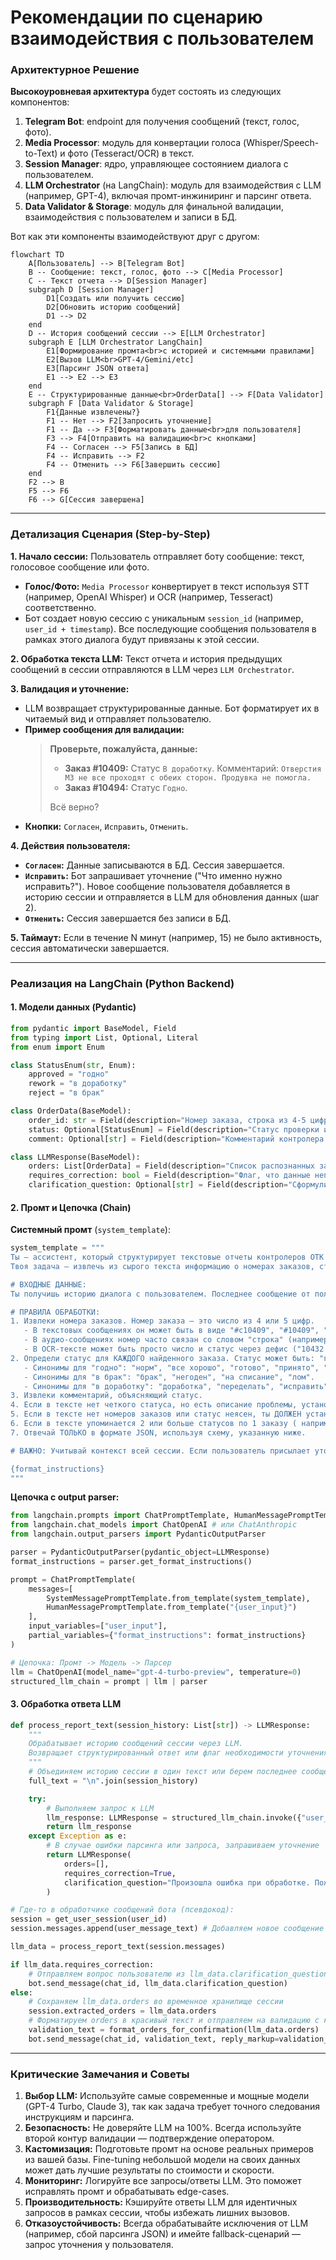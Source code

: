 # Рекомендации по сценарию взаимодействия с пользователем

### Архитектурное Решение

**Высокоуровневая архитектура** будет состоять из следующих компонентов:

1.  **Telegram Bot**: endpoint для получения сообщений (текст, голос, фото).
2.  **Media Processor**: модуль для конвертации голоса (Whisper/Speech-to-Text) и фото (Tesseract/OCR) в текст.
3.  **Session Manager**: ядро, управляющее состоянием диалога с пользователем.
4.  **LLM Orchestrator** (на LangChain): модуль для взаимодействия с LLM (например, GPT-4), включая промт-инжиниринг и парсинг ответа.
5.  **Data Validator & Storage**: модуль для финальной валидации, взаимодействия с пользователем и записи в БД.

Вот как эти компоненты взаимодействуют друг с другом:

```mermaid
flowchart TD
    A[Пользователь] --> B[Telegram Bot]
    B -- Сообщение: текст, голос, фото --> C[Media Processor]
    C -- Текст отчета --> D[Session Manager]
    subgraph D [Session Manager]
        D1[Создать или получить сессию]
        D2[Обновить историю сообщений]
        D1 --> D2
    end
    D -- История сообщений сессии --> E[LLM Orchestrator]
    subgraph E [LLM Orchestrator LangChain]
        E1[Формирование промта<br>с историей и системными правилами]
        E2[Вызов LLM<br>GPT-4/Gemini/etc]
        E3[Парсинг JSON ответа]
        E1 --> E2 --> E3
    end
    E -- Структурированные данные<br>OrderData[] --> F[Data Validator]
    subgraph F [Data Validator & Storage]
        F1{Данные извлечены?}
        F1 -- Нет --> F2[Запросить уточнение]
        F1 -- Да --> F3[Форматировать данные<br>для пользователя]
        F3 --> F4[Отправить на валидацию<br>с кнопками]
        F4 -- Согласен --> F5[Запись в БД]
        F4 -- Исправить --> F2
        F4 -- Отменить --> F6[Завершить сессию]
    end
    F2 --> B
    F5 --> F6
    F6 --> G[Сессия завершена]
```

---

### Детализация Сценария (Step-by-Step)

**1. Начало сессии:**
Пользователь отправляет боту сообщение: текст, голосовое сообщение или фото.
*   **Голос/Фото:** `Media Processor` конвертирует в текст используя STT (например, OpenAI Whisper) и OCR (например, Tesseract) соответственно.
*   Бот создает новую сессию с уникальным `session_id` (например, `user_id + timestamp`). Все последующие сообщения пользователя в рамках этого диалога будут привязаны к этой сессии.

**2. Обработка текста LLM:**
Текст отчета и история предыдущих сообщений в сессии отправляются в LLM через `LLM Orchestrator`.

**3. Валидация и уточнение:**
*   LLM возвращает структурированные данные. Бот форматирует их в читаемый вид и отправляет пользователю.
*   **Пример сообщения для валидации:**
    > **Проверьте, пожалуйста, данные:**
    > *   **Заказ #10409:** Статус `В доработку`. Комментарий: `Отверстия М3 не все проходят с обеих сторон. Продувка не помогла.`
    > *   **Заказ #10494:** Статус `Годно`.
    >
    > Всё верно?
*   **Кнопки:** `Согласен`, `Исправить`, `Отменить`.

**4. Действия пользователя:**
*   **`Согласен`:** Данные записываются в БД. Сессия завершается.
*   **`Исправить`:** Бот запрашивает уточнение ("Что именно нужно исправить?"). Новое сообщение пользователя добавляется в историю сессии и отправляется в LLM для обновления данных (шаг 2).
*   **`Отменить`:** Сессия завершается без записи в БД.

**5. Таймаут:** Если в течение N минут (например, 15) не было активность, сессия автоматически завершается.

---

### Реализация на LangChain (Python Backend)

#### 1. Модели данных (Pydantic)

```python
from pydantic import BaseModel, Field
from typing import List, Optional, Literal
from enum import Enum

class StatusEnum(str, Enum):
    approved = "годно"
    rework = "в доработку"
    reject = "в брак"

class OrderData(BaseModel):
    order_id: str = Field(description="Номер заказа, строка из 4-5 цифр, извлеченная из текста")
    status: Optional[StatusEnum] = Field(description="Статус проверки изделия")
    comment: Optional[str] = Field(description="Комментарий контролера к статусу")

class LLMResponse(BaseModel):
    orders: List[OrderData] = Field(description="Список распознанных заказов и их статусов")
    requires_correction: bool = Field(description="Флаг, что данные неполные и требуется уточнение у пользователя")
    clarification_question: Optional[str] = Field(description="Сформулированный вопрос пользователю для уточнения, если requires_correction=True")
```

#### 2. Промт и Цепочка (Chain)

**Системный промт** (`system_template`):

```python
system_template = """
Ты — ассистент, который структурирует текстовые отчеты контролеров ОТК о проверке деталей.
Твоя задача — извлечь из сырого текста информацию о номерах заказов, статусе проверки и комментариях.

# ВХОДНЫЕ ДАННЫЕ:
Ты получишь историю диалога с пользователем. Последнее сообщение от пользователя — это текущий отчет для обработки.

# ПРАВИЛА ОБРАБОТКИ:
1. Извлеки номера заказов. Номер заказа — это число из 4 или 5 цифр.
   - В текстовых сообщениях он может быть в виде "#с10409", "#10409", "10409".
   - В аудио-сообщениях номер часто связан со словом "строка" (например, "строка 10409").
   - В OCR-тексте может быть просто число и статус через дефис ("10432 - годно").
2. Определи статус для КАЖДОГО найденного заказа. Статус может быть: "годно", "в доработку", "в брак".
   - Синонимы для "годно": "норм", "все хорошо", "готово", "принято", "ок".
   - Синонимы для "в брак": "брак", "негоден", "на списание", "лом".
   - Синонимы для "в доработку": "доработка", "переделать", "исправить", "ремач".
3. Извлеки комментарий, объясняющий статус.
4. Если в тексте нет четкого статуса, но есть описание проблемы, установи статус "в доработку".
5. Если в тексте нет номеров заказов или статус неясен, ты ДОЛЖЕН установить флаг `requires_correction`=True и сформулировать четкий вопрос пользователю в `clarification_question`.
6. Если в тексте упоминается 2 или больше статусов по 1 заказу ( например "проверено 34 шт, из них 8 в доработку, 4 в брак, остальные годные"), то сформируй в ответе JSON блок по каждой группе со своим статусом и комментарием. В комментарии укажи количество изделий.
7. Отвечай ТОЛЬКО в формате JSON, используя схему, указанную ниже.

# ВАЖНО: Учитывай контекст всей сессии. Если пользователь присылает уточнение (например, "исправь статус для 10409 на годно"), обнови данные предыдущего отчета, а не создавай новый.

{format_instructions}
"""
```

**Цепочка с output parser:**

```python
from langchain.prompts import ChatPromptTemplate, HumanMessagePromptTemplate, SystemMessagePromptTemplate
from langchain.chat_models import ChatOpenAI # или ChatAnthropic
from langchain.output_parsers import PydanticOutputParser

parser = PydanticOutputParser(pydantic_object=LLMResponse)
format_instructions = parser.get_format_instructions()

prompt = ChatPromptTemplate(
    messages=[
        SystemMessagePromptTemplate.from_template(system_template),
        HumanMessagePromptTemplate.from_template("{user_input}")
    ],
    input_variables=["user_input"],
    partial_variables={"format_instructions": format_instructions}
)

# Цепочка: Промт -> Модель -> Парсер
llm = ChatOpenAI(model_name="gpt-4-turbo-preview", temperature=0)
structured_llm_chain = prompt | llm | parser
```

#### 3. Обработка ответа LLM

```python
def process_report_text(session_history: List[str]) -> LLMResponse:
    """
    Обрабатывает историю сообщений сессии через LLM.
    Возвращает структурированный ответ или флаг необходимости уточнения.
    """
    # Объединяем историю сессии в один текст или берем последнее сообщение с контекстом
    full_text = "\n".join(session_history)

    try:
        # Выполняем запрос к LLM
        llm_response: LLMResponse = structured_llm_chain.invoke({"user_input": full_text})
        return llm_response
    except Exception as e:
        # В случае ошибки парсинга или запроса, запрашиваем уточнение
        return LLMResponse(
            orders=[],
            requires_correction=True,
            clarification_question="Произошла ошибка при обработке. Пожалуйста, опишите отчет еще раз."
        )

# Где-то в обработчике сообщений бота (псевдокод):
session = get_user_session(user_id)
session.messages.append(user_message_text) # Добавляем новое сообщение в историю сессии

llm_data = process_report_text(session.messages)

if llm_data.requires_correction:
    # Отправляем вопрос пользователю из llm_data.clarification_question
    bot.send_message(chat_id, llm_data.clarification_question)
else:
    # Сохраняем llm_data.orders во временное хранилище сессии
    session.extracted_orders = llm_data.orders
    # Форматируем orders в красивый текст и отправляем на валидацию с кнопками
    validation_text = format_orders_for_confirmation(llm_data.orders)
    bot.send_message(chat_id, validation_text, reply_markup=validation_keyboard())
```

---

### Критические Замечания и Советы

1.  **Выбор LLM:** Используйте самые современные и мощные модели (GPT-4 Turbo, Claude 3), так как задача требует точного следования инструкциям и парсинга.
2.  **Безопасность:** Не доверяйте LLM на 100%. Всегда используйте второй контур валидации — подтверждение оператором.
3.  **Кастомизация:** Подготовьте промт на основе реальных примеров из вашей базы. Fine-tuning небольшой модели на своих данных может дать лучшие результаты по стоимости и скорости.
4.  **Мониторинг:** Логируйте все запросы/ответы LLM. Это поможет исправлять промт и обрабатывать edge-cases.
5.  **Производительность:** Кэшируйте ответы LLM для идентичных запросов в рамках сессии, чтобы избежать лишних вызовов.
6.  **Отказоустойчивость:** Всегда обрабатывайте исключения от LLM (например, сбой парсинга JSON) и имейте fallback-сценарий — запрос уточнения у пользователя.